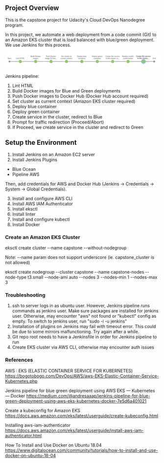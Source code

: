 ## Project Overview

This is the capstone project for Udacity's Cloud DevOps Nanodegree program.

In this project, we automate a web deployment from a code commit (Git) to an Amazon EKS cluster that is load balanced with blue/green deployment. We use Jenkins for this process.

![Jenkins Pipeline](jenkins-pipeline.png)

Jenkins pipeline:
1. Lint HTML
2. Build Docker images for Blue and Green deployments
3. Push Docker images to Docker Hub (Docker Hub account required)
4. Set cluster as current context (Amazon EKS cluster required)
5. Deploy blue container 
6. Deploy green container
7. Create service in the cluster, redirect to Blue
8. Prompt for traffic redirection (Proceed/Abort)
9. If Proceed, we create service in the cluster and redirect to Green

## Setup the Environment

1. Install Jenkins on an Amazon EC2 server
2. Install Jenkins Plugins
- Blue Ocean
- Pipeline AWS

Then, add credentials for AWS and Docker Hub (Jenkins -> Credentials -> System -> Global Credentials).

3. Install and configure AWS CLI
4. Install AWS IAM Authenticator
5. Install eksctl
6. Install linter
7. Install and configure kubectl
8. Install Docker

### Create an Amazon EKS Cluster
eksctl create cluster --name capstone --without-nodegroup

Note: --name param does not support underscore (ie. capstone_cluster is not allowed)

eksctl create nodegroup --cluster capstone --name capstone-nodes --node-type t3.small --node-ami auto --nodes 3 --nodes-min 1 --nodes-max 3

### Troubleshooting
1. ssh to server logs in as ubuntu user. However, Jenkins pipeline runs commands as jenkins user. Make sure packages are installed for jenkins user. Otherwise, may encounter "aws" not found or "kubectl" config as empty. To switch to jenkins user, run "sudo -i -u jenkins"
2. Installation of plugins on Jenkins may fail with timeout error. This could be due to some mirrors malfunctioning. Try again after a while. 
3. Git repo root needs to have a Jenkinsfile in order for Jenkins pipeline to run
4. Create EKS cluster via AWS CLI, otherwise may encounter auth issues 

### References
AWS : EKS (ELASTIC CONTAINER SERVICE FOR KUBERNETES)
https://bogotobogo.com/DevOps/AWS/aws-EKS-Elastic-Container-Service-Kubernetes.php

Jenkins pipeline for blue green deployment using AWS EKS — Kubernetes — Docker 
https://medium.com/@andresaaap/jenkins-pipeline-for-blue-green-deployment-using-aws-eks-kubernetes-docker-7e5d6a401021

Create a kubeconfig for Amazon EKS
https://docs.aws.amazon.com/eks/latest/userguide/create-kubeconfig.html

Installing aws-iam-authenticator
https://docs.aws.amazon.com/eks/latest/userguide/install-aws-iam-authenticator.html

How To Install and Use Docker on Ubuntu 18.04
https://www.digitalocean.com/community/tutorials/how-to-install-and-use-docker-on-ubuntu-18-04

